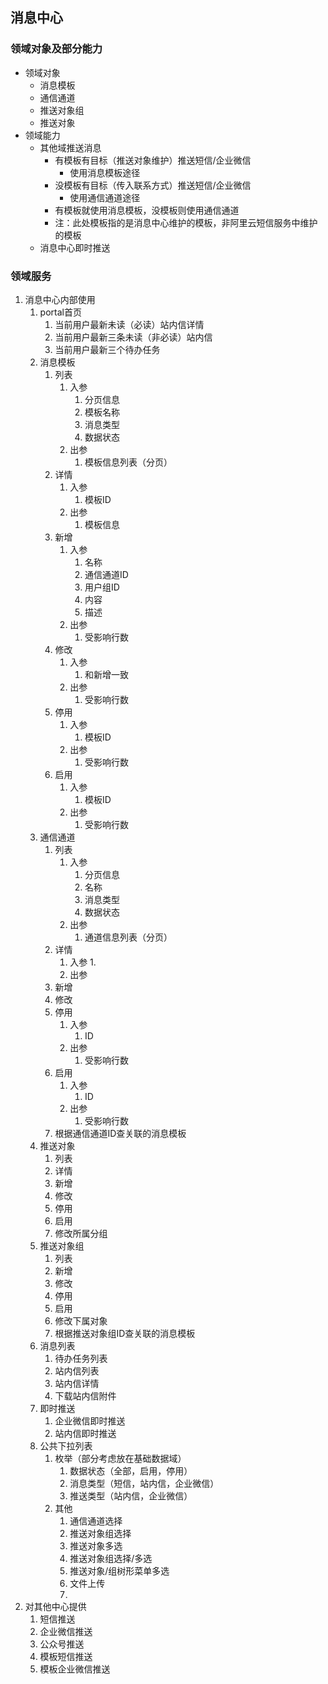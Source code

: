 ## 消息中心

### 领域对象及部分能力

* 领域对象
  * 消息模板
  * 通信通道
  * 推送对象组
  * 推送对象
* 领域能力
  * 其他域推送消息
    * 有模板有目标（推送对象维护）推送短信/企业微信
      * 使用消息模板途径
    * 没模板有目标（传入联系方式）推送短信/企业微信
      * 使用通信通道途径
    * 有模板就使用消息模板，没模板则使用通信通道
    * 注：此处模板指的是消息中心维护的模板，非阿里云短信服务中维护的模板
  * 消息中心即时推送



### 领域服务

1. 消息中心内部使用
   1. portal首页
      1. 当前用户最新未读（必读）站内信详情
      2. 当前用户最新三条未读（非必读）站内信
      3. 当前用户最新三个待办任务
   2. 消息模板
      1. 列表
         1. 入参
            1. 分页信息
            2. 模板名称
            3. 消息类型
            4. 数据状态
         2. 出参
            1. 模板信息列表（分页）
      2. 详情
         1. 入参
            1. 模板ID
         2. 出参
            1. 模板信息
      3. 新增
         1. 入参
            1. 名称
            2. 通信通道ID
            3. 用户组ID
            4. 内容
            5. 描述
         2. 出参
            1. 受影响行数
      4. 修改
         1. 入参
            1. 和新增一致
         2. 出参
            1. 受影响行数
      5. 停用
         1. 入参
            1. 模板ID
         2. 出参
            1. 受影响行数
      6. 启用
         1. 入参
            1. 模板ID
         2. 出参
            1. 受影响行数
   3. 通信通道
      1. 列表
         1. 入参
            1. 分页信息
            2. 名称
            3. 消息类型
            4. 数据状态
         2. 出参
            1. 通道信息列表（分页）
      2. 详情
         1. 入参
            1. 
         2. 出参
      3. 新增
      4. 修改
      5. 停用
         1. 入参
            1. ID
         2. 出参
            1. 受影响行数
      6. 启用
         1. 入参
            1. ID
         2. 出参
            1. 受影响行数
      7. 根据通信通道ID查关联的消息模板
   4. 推送对象
      1. 列表
      2. 详情
      3. 新增
      4. 修改
      5. 停用
      6. 启用
      7. 修改所属分组
   5. 推送对象组
      1. 列表
      2. 新增
      3. 修改
      4. 停用
      5. 启用
      6. 修改下属对象
      7. 根据推送对象组ID查关联的消息模板
   6. 消息列表
      1. 待办任务列表
      2. 站内信列表
      3. 站内信详情
      4. 下载站内信附件
   7. 即时推送
      1. 企业微信即时推送
      2. 站内信即时推送
   8. 公共下拉列表
      1. 枚举（部分考虑放在基础数据域）
         1. 数据状态（全部，启用，停用）
         2. 消息类型（短信，站内信，企业微信）
         3. 推送类型（站内信，企业微信）
      2. 其他
         1. 通信通道选择
         2. 推送对象组选择
         3. 推送对象多选
         4. 推送对象组选择/多选
         5. 推送对象/组树形菜单多选
         6. 文件上传
         7. 
2. 对其他中心提供
   1. 短信推送
   2. 企业微信推送
   3. 公众号推送
   4. 模板短信推送
   5. 模板企业微信推送